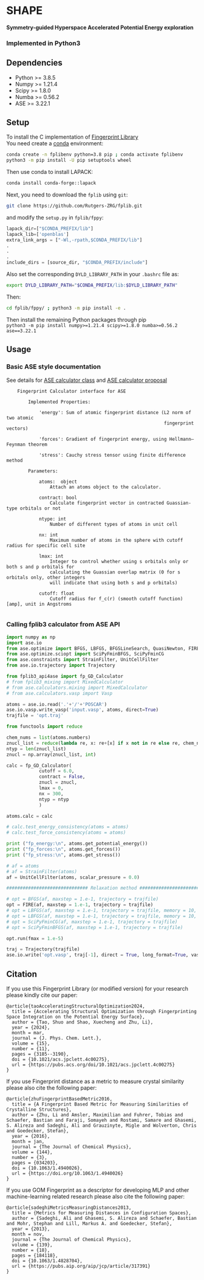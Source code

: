 # SHAPE 

**Symmetry-guided Hyperspace Accelerated Potential Energy exploration**

### Implemented in Python3

## Dependencies
* Python >= 3.8.5
* Numpy >= 1.21.4
* Scipy >= 1.8.0
* Numba >= 0.56.2
* ASE >= 3.22.1

## Setup
To install the C implementation of [Fingerprint Library](https://github.com/Rutgers-ZRG/fplib)  \
You need create a [conda](https://conda.io/projects/conda/en/latest/user-guide/install/index.html) environment:
  ```bash
  conda create -n fplibenv python=3.8 pip ; conda activate fplibenv
  python3 -m pip install -U pip setuptools wheel
  ```
Then use conda to install LAPACK:
  ```bash
  conda install conda-forge::lapack
  ```
Next, you need to download the `fplib` using `git`:
  ```bash
  git clone https://github.com/Rutgers-ZRG/fplib.git
  ```
and modify the `setup.py` in `fplib/fppy`:
  ```python
  lapack_dir=["$CONDA_PREFIX/lib"]
  lapack_lib=['openblas']
  extra_link_args = ["-Wl,-rpath,$CONDA_PREFIX/lib"]
  .
  .
  .
  include_dirs = [source_dir, "$CONDA_PREFIX/include"]
  ```
  Also set the corresponding `DYLD_LIBRARY_PATH` in your `.bashrc` file as:
  ```bash
  export DYLD_LIBRARY_PATH="$CONDA_PREFIX/lib:$DYLD_LIBRARY_PATH"
  ```
  Then:
  ```bash
  cd fplib/fppy/ ; python3 -m pip install -e .
  ```


Then install the remaining Python packages through pip \
`python3 -m pip install numpy>=1.21.4 scipy>=1.8.0 numba>=0.56.2 ase==3.22.1`

## Usage
### Basic ASE style documentation
See details for [ASE calculator class](https://wiki.fysik.dtu.dk/ase/development/calculators.html)
and [ASE calculator proposal](https://wiki.fysik.dtu.dk/ase/development/proposals/calculators.html#aep1)
```
    Fingerprint Calculator interface for ASE
    
        Implemented Properties:
        
            'energy': Sum of atomic fingerprint distance (L2 norm of two atomic 
                                                          fingerprint vectors)
            
            'forces': Gradient of fingerprint energy, using Hellmann–Feynman theorem
            
            'stress': Cauchy stress tensor using finite difference method
            
        Parameters:
        
            atoms:  object
                Attach an atoms object to the calculator.
                
            contract: bool
                Calculate fingerprint vector in contracted Guassian-type orbitals or not
            
            ntype: int
                Number of different types of atoms in unit cell
            
            nx: int
                Maximum number of atoms in the sphere with cutoff radius for specific cell site
                
            lmax: int
                Integer to control whether using s orbitals only or both s and p orbitals for 
                calculating the Guassian overlap matrix (0 for s orbitals only, other integers
                will indicate that using both s and p orbitals)
                
            cutoff: float
                Cutoff radius for f_c(r) (smooth cutoff function) [amp], unit in Angstroms
                
```


### Calling fplib3 calculator from ASE API
```python
import numpy as np
import ase.io
from ase.optimize import BFGS, LBFGS, BFGSLineSearch, QuasiNewton, FIRE
from ase.optimize.sciopt import SciPyFminBFGS, SciPyFminCG
from ase.constraints import StrainFilter, UnitCellFilter
from ase.io.trajectory import Trajectory

from fplib3_api4ase import fp_GD_Calculator
# from fplib3_mixing import MixedCalculator
# from ase.calculators.mixing import MixedCalculator
# from ase.calculators.vasp import Vasp

atoms = ase.io.read('.'+'/'+'POSCAR')
ase.io.vasp.write_vasp('input.vasp', atoms, direct=True)
trajfile = 'opt.traj'

from functools import reduce

chem_nums = list(atoms.numbers)
znucl_list = reduce(lambda re, x: re+[x] if x not in re else re, chem_nums, [])
ntyp = len(znucl_list)
znucl = np.array(znucl_list, int)

calc = fp_GD_Calculator(
            cutoff = 6.0,
            contract = False,
            znucl = znucl,
            lmax = 0,
            nx = 300,
            ntyp = ntyp
            )

atoms.calc = calc

# calc.test_energy_consistency(atoms = atoms)
# calc.test_force_consistency(atoms = atoms)

print ("fp_energy:\n", atoms.get_potential_energy())
print ("fp_forces:\n", atoms.get_forces())
print ("fp_stress:\n", atoms.get_stress())

# af = atoms
# af = StrainFilter(atoms)
af = UnitCellFilter(atoms, scalar_pressure = 0.0)

############################## Relaxation method ##############################

# opt = BFGS(af, maxstep = 1.e-1, trajectory = trajfile)
opt = FIRE(af, maxstep = 1.e-1, trajectory = trajfile)
# opt = LBFGS(af, maxstep = 1.e-1, trajectory = trajfile, memory = 10, use_line_search = True)
# opt = LBFGS(af, maxstep = 1.e-1, trajectory = trajfile, memory = 10, use_line_search = False)
# opt = SciPyFminCG(af, maxstep = 1.e-1, trajectory = trajfile)
# opt = SciPyFminBFGS(af, maxstep = 1.e-1, trajectory = trajfile)

opt.run(fmax = 1.e-5)

traj = Trajectory(trajfile)
ase.io.write('opt.vasp', traj[-1], direct = True, long_format=True, vasp5 = True)
```
## Citation
If you use this Fingerprint Library (or modified version) for your research please kindly cite our paper:
```
@article{taoAcceleratingStructuralOptimization2024,
  title = {Accelerating Structural Optimization through Fingerprinting Space Integration on the Potential Energy Surface},
  author = {Tao, Shuo and Shao, Xuecheng and Zhu, Li},
  year = {2024},
  month = mar,
  journal = {J. Phys. Chem. Lett.},
  volume = {15},
  number = {11},
  pages = {3185--3190},
  doi = {10.1021/acs.jpclett.4c00275},
  url = {https://pubs.acs.org/doi/10.1021/acs.jpclett.4c00275}
}
```
If you use Fingerprint distance as a metric to measure crystal similarity please also cite the following paper:
```
@article{zhuFingerprintBasedMetric2016,
  title = {A Fingerprint Based Metric for Measuring Similarities of Crystalline Structures},
  author = {Zhu, Li and Amsler, Maximilian and Fuhrer, Tobias and Schaefer, Bastian and Faraji, Somayeh and Rostami, Samare and Ghasemi, S. Alireza and Sadeghi, Ali and Grauzinyte, Migle and Wolverton, Chris and Goedecker, Stefan},
  year = {2016},
  month = jan,
  journal = {The Journal of Chemical Physics},
  volume = {144},
  number = {3},
  pages = {034203},
  doi = {10.1063/1.4940026},
  url = {https://doi.org/10.1063/1.4940026}
}
```
If you use GOM Fingerprint as a descriptor for developing MLP and other machine-learning related research please also cite the following paper:
```
@article{sadeghiMetricsMeasuringDistances2013,
  title = {Metrics for Measuring Distances in Configuration Spaces},
  author = {Sadeghi, Ali and Ghasemi, S. Alireza and Schaefer, Bastian and Mohr, Stephan and Lill, Markus A. and Goedecker, Stefan},
  year = {2013},
  month = nov,
  journal = {The Journal of Chemical Physics},
  volume = {139},
  number = {18},
  pages = {184118},
  doi = {10.1063/1.4828704},
  url = {https://pubs.aip.org/aip/jcp/article/317391}
}
```
